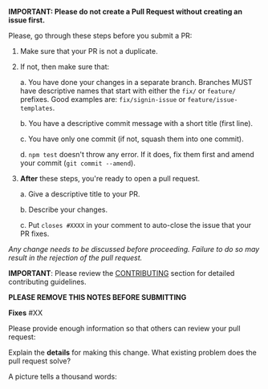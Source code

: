 **IMPORTANT: Please do not create a Pull Request without creating an issue first.**

Please, go through these steps before you submit a PR:
1. Make sure that your PR is not a duplicate.
2. If not, then make sure that:

    a. You have done your changes in a separate branch. Branches MUST have descriptive names that start with either the `fix/` or `feature/` prefixes. Good examples are: `fix/signin-issue` or `feature/issue-templates`.

    b. You have a descriptive commit message with a short title (first line).

    c. You have only one commit (if not, squash them into one commit).

    d. `npm test` doesn't throw any error. If it does, fix them first and amend your commit (`git commit --amend`).

3. **After** these steps, you're ready to open a pull request.
   
    a. Give a descriptive title to your PR.

    b. Describe your changes.

    c. Put `closes #XXXX` in your comment to auto-close the issue that your PR fixes.


*Any change needs to be discussed before proceeding. Failure to do so may result in the rejection of the pull request.*


**IMPORTANT**: Please review the [CONTRIBUTING](../#contribute) section for detailed contributing guidelines.

**PLEASE REMOVE THIS NOTES BEFORE SUBMITTING**





**Fixes** #XX

Please provide enough information so that others can review your pull request:

<!-- You can skip this if you're fixing a typo -->


Explain the **details** for making this change. What existing problem does the pull request solve?

<!-- Example: When "Adding a function to do X", explain why it is necessary to have a way to do X. -->

A picture tells a thousand words:
<!-- Provide a screenshot of npm test command here-->
